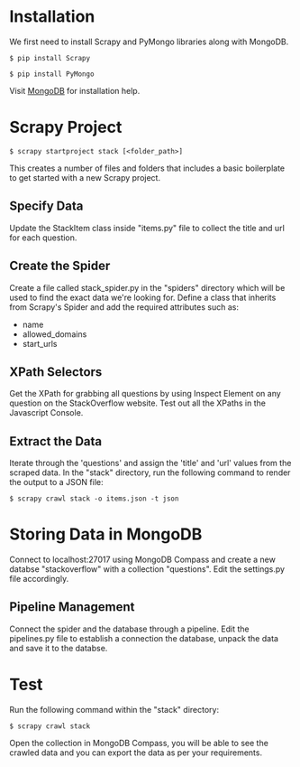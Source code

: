 # Installation
We first need to install Scrapy and PyMongo libraries along with MongoDB.
```
$ pip install Scrapy
```
```
$ pip install PyMongo
```
Visit <a href="https://www.mongodb.com/docs/manual/installation/">MongoDB</a> for installation help.

# Scrapy Project
```
$ scrapy startproject stack [<folder_path>]
```
This creates a number of files and folders that includes a basic boilerplate to get started with a new Scrapy project.

## Specify Data
Update the StackItem class inside "items.py" file to collect the title and url for each question.

## Create the Spider
Create a file called stack_spider.py in the "spiders" directory which will be used to find the exact data we're looking for.
Define a class that inherits from Scrapy's Spider and add the required attributes such as:
<ul>
<li>name</li>
<li>allowed_domains</li>
<li>start_urls</li>
</ul>

## XPath Selectors
Get the XPath for grabbing all questions by using Inspect Element on any question on the StackOverflow website. Test out all the XPaths in the Javascript Console.

## Extract the Data
Iterate through the 'questions' and assign the 'title' and 'url' values from the scraped data. In the "stack" directory, run the following command to render the output to a JSON file:
```
$ scrapy crawl stack -o items.json -t json
```

# Storing Data in MongoDB
Connect to localhost:27017 using MongoDB Compass and create a new databse "stackoverflow" with a collection "questions". Edit the settings.py file accordingly.

## Pipeline Management
Connect the spider and the database through a pipeline. Edit the pipelines.py file to establish a connection the database, unpack the data and save it to the databse.

# Test
Run the following command within the "stack" directory:
```
$ scrapy crawl stack
```
Open the collection in MongoDB Compass, you will be able to see the crawled data and you can export the data as per your requirements.
